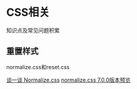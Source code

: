 # CSS相关
知识点及常见问题积累

## 重置样式
normalize.css和reset.css

[谈一谈 Normalize.css](https://www.jianshu.com/p/9d7ff89757fd)
[normalize.css 7.0.0版本预览](https://necolas.github.io/normalize.css/7.0.0/normalize.css)
